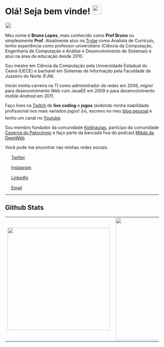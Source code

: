 # Olá! Seja bem vinde! <img src="https://github.com/leticiadasilva/leticiadasilva/blob/main/images/Hi.gif" width="30px">

<code><img height="20" alt="Kotlin" src="https://raw.githubusercontent.com/profbrunolopes/main/img/kotlin.png"></code>

Meu nome é **Bruno Lopes**, mais conhecido como **Prof Bruno** ou simplesmente **Prof**. Atualmente atuo na [Trybe](https://betrybe.com) como Analista de Currículo, tenho experiência como professor universitário (Ciência da Computação, Engenharia de Computação e Análise e Desenvolvimento de Sistemas) e atuo na área de educação desde 2010.

Sou mestre em Ciência da Computação pela Universidade Estadual do Ceará (UECE) e bacharel em Sistemas de Informação pela Faculdade de Juazeiro do Norte (FJN).

Iniciei minha carreira na TI como administrador de redes em 2006, _migrei_ para desenvolvimento Web com JavaEE em 2009 e para desenvolvimento _mobile Android_ em 2011.

Faço lives na [Twitch](https://twitch.tv/profbrunolopes) de **live coding** e **jogos** (exibindo minha inabilidade profissional nos mais variados jogos! 👍), escrevo no meu [blog pessoal](https://profbrunolopes.dev.br) e tenho um canal no [Youtube](https://youtube.com/brunolopesjn).

Sou membro fundador da comunidade [Kotlinautas](https://kotlinautas.dev), participo da comunidade [Caverna do Patocórnio](https://caverna.live/) e faço parte da bancada fixa do podcast [Mlkda da DeepWeb](https://anchor.fm/mlkda-da-deepweb)

Você pode me encontrar nas minhas redes sociais:

<a href="https://twitter.com/profbrunolopes"><img src="https://github.com/profbrunolopes/profbrunolopes/blob/main/img/twitter.png" width="16"></img></a> [Twitter](https://twitter.com/profbrunolopes)   

<a href="https://www.instagram.com/profbrunolopes/"><img src="https://github.com/profbrunolopes/profbrunolopes/blob/main/img/instagram.png" width="16"></img></a> [Instagram](https://www.instagram.com/brunolopesjn)  

<a href="https://www.linkedin.com/in/profbrunolopes"><img src="https://github.com/profbrunolopes/profbrunolopes/blob/main/img/linkedin.png" width="16"></img></a> [LinkedIn](https://www.linkedin.com/in/profbrunolopes)  

<a href="mailto:leticiadasilva.contato@gmail.com"><img src="https://github.com/profbrunolopes/profbrunolopes/blob/main/img/email.png" width="16"></img></a> [Email](mailto:contato@profbrunolopes.dev.br)  

---

## Github Stats
<center>
  <table>
    <tr>
        <td><img width="335px" align="left" src="https://github-readme-stats.vercel.app/api/top-langs/?username=profbrunolopes&hide=html&layout=compact&theme=swift" /></td>
        <td><img width="400px" align="left" src="https://github-readme-stats.vercel.app/api?username=profbrunolopes&theme=swift"/></td>
    </tr>   
  </table>
</center> 